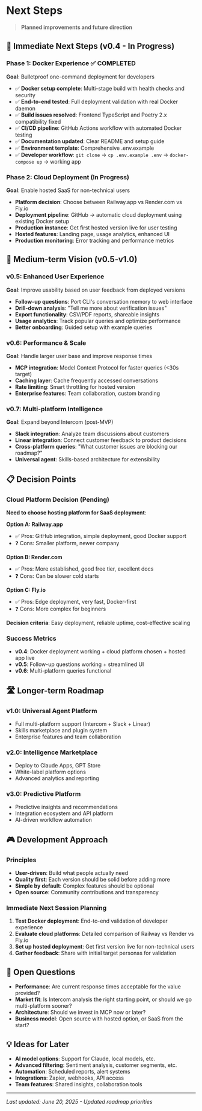 # Next Steps

> **Planned improvements and future direction**

## 🎯 Immediate Next Steps (v0.4 - In Progress)

### Phase 1: Docker Experience ✅ **COMPLETED**
**Goal**: Bulletproof one-command deployment for developers
- ✅ **Docker setup complete**: Multi-stage build with health checks and security
- ✅ **End-to-end tested**: Full deployment validation with real Docker daemon
- ✅ **Build issues resolved**: Frontend TypeScript and Poetry 2.x compatibility fixed
- ✅ **CI/CD pipeline**: GitHub Actions workflow with automated Docker testing
- ✅ **Documentation updated**: Clear README and setup guide  
- ✅ **Environment template**: Comprehensive .env.example
- ✅ **Developer workflow**: `git clone` → `cp .env.example .env` → `docker-compose up` → working app

### Phase 2: Cloud Deployment (In Progress)
**Goal**: Enable hosted SaaS for non-technical users
- **Platform decision**: Choose between Railway.app vs Render.com vs Fly.io
- **Deployment pipeline**: GitHub → automatic cloud deployment using existing Docker setup
- **Production instance**: Get first hosted version live for user testing
- **Hosted features**: Landing page, usage analytics, enhanced UI
- **Production monitoring**: Error tracking and performance metrics

## 🚀 Medium-term Vision (v0.5-v1.0)

### v0.5: Enhanced User Experience 
**Goal**: Improve usability based on user feedback from deployed versions
- **Follow-up questions**: Port CLI's conversation memory to web interface
- **Drill-down analysis**: "Tell me more about verification issues"
- **Export functionality**: CSV/PDF reports, shareable insights  
- **Usage analytics**: Track popular queries and optimize performance
- **Better onboarding**: Guided setup with example queries

### v0.6: Performance & Scale
**Goal**: Handle larger user base and improve response times
- **MCP integration**: Model Context Protocol for faster queries (<30s target)
- **Caching layer**: Cache frequently accessed conversations
- **Rate limiting**: Smart throttling for hosted version
- **Enterprise features**: Team collaboration, custom branding

### v0.7: Multi-platform Intelligence
**Goal**: Expand beyond Intercom (post-MVP)
- **Slack integration**: Analyze team discussions about customers  
- **Linear integration**: Connect customer feedback to product decisions
- **Cross-platform queries**: "What customer issues are blocking our roadmap?"
- **Universal agent**: Skills-based architecture for extensibility

## 📋 Decision Points

### Cloud Platform Decision (Pending)
**Need to choose hosting platform for SaaS deployment**:

**Option A: Railway.app**
- ✅ Pros: GitHub integration, simple deployment, good Docker support  
- ❓ Cons: Smaller platform, newer company

**Option B: Render.com**
- ✅ Pros: More established, good free tier, excellent docs
- ❓ Cons: Can be slower cold starts

**Option C: Fly.io**  
- ✅ Pros: Edge deployment, very fast, Docker-first
- ❓ Cons: More complex for beginners

**Decision criteria**: Easy deployment, reliable uptime, cost-effective scaling

### Success Metrics
- **v0.4**: Docker deployment working + cloud platform chosen + hosted app live
- **v0.5**: Follow-up questions working + streamlined UI  
- **v0.6**: Multi-platform queries functional

## 🛣️ Longer-term Roadmap

### v1.0: Universal Agent Platform
- Full multi-platform support (Intercom + Slack + Linear)
- Skills marketplace and plugin system
- Enterprise features and team collaboration

### v2.0: Intelligence Marketplace
- Deploy to Claude Apps, GPT Store
- White-label platform options
- Advanced analytics and reporting

### v3.0: Predictive Platform
- Predictive insights and recommendations
- Integration ecosystem and API platform
- AI-driven workflow automation

## 🎮 Development Approach

### Principles
- **User-driven**: Build what people actually need
- **Quality first**: Each version should be solid before adding more
- **Simple by default**: Complex features should be optional
- **Open source**: Community contributions and transparency

### Immediate Next Session Planning
1. **Test Docker deployment**: End-to-end validation of developer experience
2. **Evaluate cloud platforms**: Detailed comparison of Railway vs Render vs Fly.io
3. **Set up hosted deployment**: Get first version live for non-technical users
4. **Gather feedback**: Share with initial target personas for validation

## 🤔 Open Questions

- **Performance**: Are current response times acceptable for the value provided?
- **Market fit**: Is Intercom analysis the right starting point, or should we go multi-platform sooner?
- **Architecture**: Should we invest in MCP now or later?
- **Business model**: Open source with hosted option, or SaaS from the start?

## 💡 Ideas for Later

- **AI model options**: Support for Claude, local models, etc.
- **Advanced filtering**: Sentiment analysis, customer segments, etc.
- **Automation**: Scheduled reports, alert systems
- **Integrations**: Zapier, webhooks, API access
- **Team features**: Shared insights, collaboration tools

---

*Last updated: June 20, 2025 - Updated roadmap priorities*
